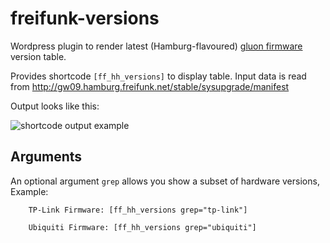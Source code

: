 freifunk-versions
=================

Wordpress plugin to render latest (Hamburg-flavoured)
[gluon firmware](https://github.com/freifunkhamburg/gluon) version table.

Provides shortcode `[ff_hh_versions]` to display table.
Input data is read from http://gw09.hamburg.freifunk.net/stable/sysupgrade/manifest

Output looks like this:

![shortcode output example](http://mschuette.name/wp/wp-upload/freifunk_versions.png)

Arguments
---------
An optional argument `grep` allows you show a subset of hardware versions,
Example:

```
    TP-Link Firmware: [ff_hh_versions grep="tp-link"]

    Ubiquiti Firmware: [ff_hh_versions grep="ubiquiti"]
```

